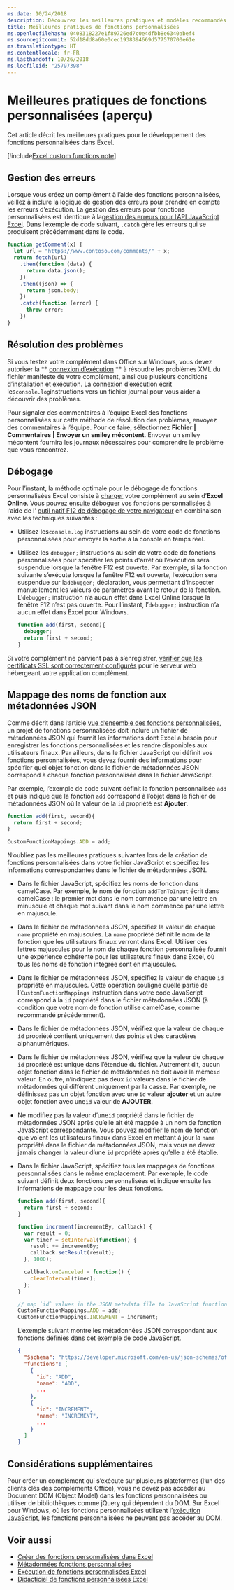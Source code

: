 ```yaml
---
ms.date: 10/24/2018
description: Découvrez les meilleures pratiques et modèles recommandés pour les fonctions Excel personnalisées.
title: Meilleures pratiques de fonctions personnalisées
ms.openlocfilehash: 0408318227e1f89726ed7c0e4dfbb8e6340abef4
ms.sourcegitcommit: 52d18dd8a60e0cec1938394669d577570700e61e
ms.translationtype: HT
ms.contentlocale: fr-FR
ms.lasthandoff: 10/26/2018
ms.locfileid: "25797398"
---
```

# <a name="custom-functions-best-practices-preview"></a>Meilleures pratiques de fonctions personnalisées (aperçu)

Cet article décrit les meilleures pratiques pour le développement des fonctions personnalisées dans Excel.

[!include[Excel custom functions note](../includes/excel-custom-functions-note.md)]

## <a name="error-handling"></a>Gestion des erreurs

Lorsque vous créez un complément à l’aide des fonctions personnalisées, veillez à inclure la logique de gestion des erreurs pour prendre en compte les erreurs d’exécution. La gestion des erreurs pour fonctions personnalisées est identique à la[gestion des erreurs pour l’API JavaScript Excel](excel-add-ins-error-handling.md). Dans l’exemple de code suivant, `.catch` gère les erreurs qui se produisent précédemment dans le code.

```js
function getComment(x) {
  let url = "https://www.contoso.com/comments/" + x;
  return fetch(url)
    .then(function (data) {
      return data.json();
    })
    .then((json) => {
      return json.body;
    })
    .catch(function (error) {
      throw error;
    })
}
```

## <a name="troubleshooting"></a>Résolution des problèmes

Si vous testez votre complément dans Office sur Windows, vous devez autoriser la ** [connexion d’exécution](../testing/troubleshoot-manifest.md#use-runtime-logging-to-debug-your-add-in) ** à résoudre les problèmes XML du fichier manifeste de votre complément, ainsi que plusieurs conditions d’installation et exécution. La connexion d’exécution écrit les`console.log`instructions vers un fichier journal pour vous aider à découvrir des problèmes.

Pour signaler des commentaires à l’équipe Excel des fonctions personnalisées sur cette méthode de résolution des problèmes, envoyez des commentaires à l’équipe. Pour ce faire, sélectionnez **Fichier | Commentaires | Envoyer un smiley mécontent**. Envoyer un smiley mécontent fournira les journaux nécessaires pour comprendre le problème que vous rencontrez. 

## <a name="debugging"></a>Débogage

Pour l’instant, la méthode optimale pour le débogage de fonctions personnalisées Excel consiste à [charger](../testing/sideload-office-add-ins-for-testing.md) votre complément au sein d’**Excel Online**. Vous pouvez ensuite déboguer vos fonctions personnalisées à l’aide de l’ [outil natif F12 de débogage de votre navigateur](../testing/debug-add-ins-in-office-online.md) en combinaison avec les techniques suivantes :

- Utilisez les`console.log` instructions au sein de votre code de fonctions personnalisées pour envoyer la sortie à la console en temps réel.

- Utilisez les `debugger;` instructions au sein de votre code de fonctions personnalisées pour spécifier les points d'arrêt où l’exécution sera suspendue lorsque la fenêtre F12 est ouverte. Par exemple, si la fonction suivante s’exécute lorsque la fenêtre F12 est ouverte, l’exécution sera suspendue sur la`debugger;` déclaration, vous permettant d’inspecter manuellement les valeurs de paramètres avant le retour de la fonction. L’`debugger;` instruction n’a aucun effet dans Excel Online lorsque la fenêtre F12 n’est pas ouverte. Pour l’instant, l’`debugger;` instruction n’a aucun effet dans Excel pour Windows.

    ```js
    function add(first, second){
      debugger;
      return first + second;
    }
    ```

Si votre complément ne parvient pas à s’enregistrer, [vérifier que les certificats SSL sont correctement configurés](https://github.com/OfficeDev/generator-office/blob/master/src/docs/ssl.md) pour le serveur web hébergeant votre application complément.

## <a name="mapping-function-names-to-json-metadata"></a>Mappage des noms de fonction aux métadonnées JSON

Comme décrit dans l’article [vue d’ensemble des fonctions personnalisées](custom-functions-overview.md), un projet de fonctions personnalisées doit inclure un fichier de métadonnées JSON qui fournit les informations dont Excel a besoin pour enregistrer les fonctions personnalisées et les rendre disponibles aux utilisateurs finaux. Par ailleurs, dans le fichier JavaScript qui définit vos fonctions personnalisées, vous devez fournir des informations pour spécifier quel objet fonction dans le fichier de métadonnées JSON correspond à chaque fonction personnalisée dans le fichier JavaScript.

Par exemple, l’exemple de code suivant définit la fonction personnalisée `add` et puis indique que la fonction `add` correspond à l’objet dans le fichier de métadonnées JSON où la valeur de la `id` propriété est **Ajouter**.

```js
function add(first, second){
  return first + second;
}

CustomFunctionMappings.ADD = add;
```

N’oubliez pas les meilleures pratiques suivantes lors de la création de fonctions personnalisées dans votre fichier JavaScript et spécifiez les informations correspondantes dans le fichier de métadonnées JSON.

* Dans le fichier JavaScript, spécifiez les noms de fonction dans camelCase. Par exemple, le nom de fonction `addTenToInput` écrit dans camelCase : le premier mot dans le nom commence par une lettre en minuscule et chaque mot suivant dans le nom commence par une lettre en majuscule.

* Dans le fichier de métadonnées JSON, spécifiez la valeur de chaque `name` propriété en majuscules. La `name` propriété définit le nom de la fonction que les utilisateurs finaux verront dans Excel. Utiliser des lettres majuscules pour le nom de chaque fonction personnalisée fournit une expérience cohérente pour les utilisateurs finaux dans Excel, où tous les noms de fonction intégrée sont en majuscules.

* Dans le fichier de métadonnées JSON, spécifiez la valeur de chaque `id` propriété en majuscules. Cette opération souligne quelle partie de l’`CustomFunctionMappings` instruction dans votre code JavaScript correspond à la `id` propriété dans le fichier métadonnées JSON (à condition que votre nom de fonction utilise camelCase, comme recommandé précédemment).

* Dans le fichier de métadonnées JSON, vérifiez que la valeur de chaque `id` propriété contient uniquement des points et des caractères alphanumériques. 

* Dans le fichier de métadonnées JSON, vérifiez que la valeur de chaque `id` propriété est unique dans l’étendue du fichier. Autrement dit, aucun objet fonction dans le fichier de métadonnées ne doit avoir la même`id` valeur. En outre, n’indiquez pas deux `id` valeurs dans le fichier de métadonnées qui diffèrent uniquement par la casse. Par exemple, ne définissez pas un objet fonction avec une `id` valeur **ajouter** et un autre objet fonction avec une`id` valeur de **AJOUTER**.

* Ne modifiez pas la valeur d’une`id` propriété dans le fichier de métadonnées JSON après qu’elle ait été mappée à un nom de fonction JavaScript correspondante. Vous pouvez modifier le nom de fonction que voient les utilisateurs finaux dans Excel en mettant à jour la `name` propriété dans le fichier de métadonnées JSON, mais vous ne devez jamais changer la valeur d’une `id` propriété après qu’elle a été établie.

* Dans le fichier JavaScript, spécifiez tous les mappages de fonctions personnalisées dans le même emplacement. Par exemple, le code suivant définit deux fonctions personnalisées et indique ensuite les informations de mappage pour les deux fonctions.

    ```js
    function add(first, second){
      return first + second;
    }

    function increment(incrementBy, callback) {
      var result = 0;
      var timer = setInterval(function() {
        result += incrementBy;
        callback.setResult(result);
      }, 1000);

      callback.onCanceled = function() {
        clearInterval(timer);
      };
    }

    // map `id` values in the JSON metadata file to JavaScript function names
    CustomFunctionMappings.ADD = add;
    CustomFunctionMappings.INCREMENT = increment;
    ```

    L’exemple suivant montre les métadonnées JSON correspondant aux fonctions définies dans cet exemple de code JavaScript.

    ```json
    {
      "$schema": "https://developer.microsoft.com/en-us/json-schemas/office-js/custom-functions.schema.json",
      "functions": [
        {
          "id": "ADD",
          "name": "ADD",
          ...
        },
        {
          "id": "INCREMENT",
          "name": "INCREMENT",
          ...
        }
      ]
    }
    ```

## <a name="additional-considerations"></a>Considérations supplémentaires

Pour créer un complément qui s’exécute sur plusieurs plateformes (l’un des clients clés des compléments Office), vous ne devez pas accéder au Document DOM (Object Model) dans les fonctions personnalisées ou utiliser de bibliothèques comme jQuery qui dépendent du DOM. Sur Excel pour Windows, où les fonctions personnalisées utilisent l’[exécution JavaScript](custom-functions-runtime.md), les fonctions personnalisées ne peuvent pas accéder au DOM.

## <a name="see-also"></a>Voir aussi

* [Créer des fonctions personnalisées dans Excel](custom-functions-overview.md)
* [Métadonnées fonctions personnalisées](custom-functions-json.md)
* [Exécution de fonctions personnalisées Excel](custom-functions-runtime.md)
* [Didacticiel de fonctions personnalisées Excel](excel-tutorial-custom-functions.md)
